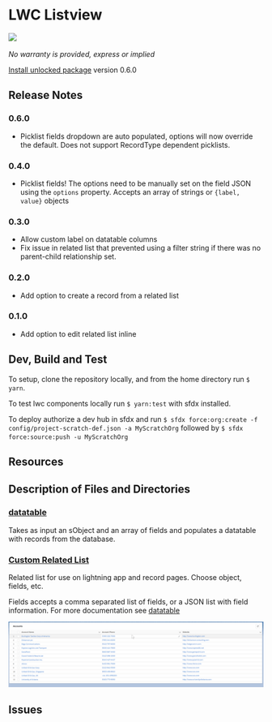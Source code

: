 # LWC Listview

![](https://github.com/shliachtx/lwc-listview/workflows/CI/badge.svg)

_No warranty is provided, express or implied_

[Install unlocked package](https://login.salesforce.com/packaging/installPackage.apexp?p0=04t6g000004OWs4AAG) version 0.6.0

## Release Notes
### 0.6.0
- Picklist fields dropdown are auto populated, options will now override the default. Does not support RecordType dependent picklists.
### 0.4.0
- Picklist fields! The options need to be manually set on the field JSON using the `options` property. Accepts an array of strings or `{label, value}` objects
### 0.3.0
- Allow custom label on datatable columns
- Fix issue in related list that prevented using a filter string if there was no parent-child relationship set.
### 0.2.0
- Add option to create a record from a related list
### 0.1.0
- Add option to edit related list inline


## Dev, Build and Test

To setup, clone the repository locally, and from the home directory run `$ yarn`.

To test lwc components locally run `$ yarn:test` with sfdx installed.

To deploy authorize a dev hub in sfdx and run `$ sfdx force:org:create -f config/project-scratch-def.json -a MyScratchOrg` followed by `$ sfdx force:source:push -u MyScratchOrg`


## Resources

## Description of Files and Directories

### [datatable](force-app/main/default/lwc/datatable)
Takes as input an sObject and an array of fields and populates a datatable with records from the database.

### [Custom Related List](force-app/main/default/lwc/relatedList)
Related list for use on lightning app and record pages. Choose object, fields, etc.

Fields accepts a comma separated list of fields, or a JSON list with field information. For more documentation see [datatable](force-app/main/default/lwc/datatable)

![](resources/datatable/demo.gif)

## Issues
